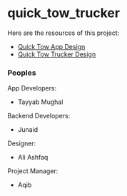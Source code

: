 # quick_tow_trucker

Here are the resources of this project:
- [Quick Tow App Design](https://xd.adobe.com/view/7f71df16-66a3-48b9-a10f-c8d0ca0e2f09-2a22/)
- [Quick Tow Trucker Design](https://xd.adobe.com/view/e2bb42b3-bf7d-4b46-9b5d-83682049b43d-b7e8/)

### Peoples

App Developers:
* Tayyab Mughal

Backend Developers:
* Junaid

Designer:
* Ali Ashfaq

Project Manager:
* Aqib
